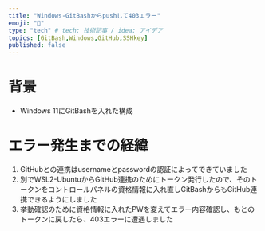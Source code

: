 ```yaml
---
title: "Windows-GitBashからpushして403エラー"
emoji: "🕌"
type: "tech" # tech: 技術記事 / idea: アイデア
topics: [GitBash,Windows,GitHub,SSHkey]
published: false
---
```

# 背景
* Windows 11にGitBashを入れた構成
# エラー発生までの経緯
1. GitHubとの連携はusernameとpasswordの認証によってできていました
2. 別でWSL2-UbuntuからGitHub連携のためにトークン発行したので、そのトークンをコントロールパネルの資格情報に入れ直しGitBashからもGitHub連携できるようにしました
3. 挙動確認のために資格情報に入れたPWを変えてエラー内容確認し、もとのトークンに戻したら、403エラーに遭遇しました
